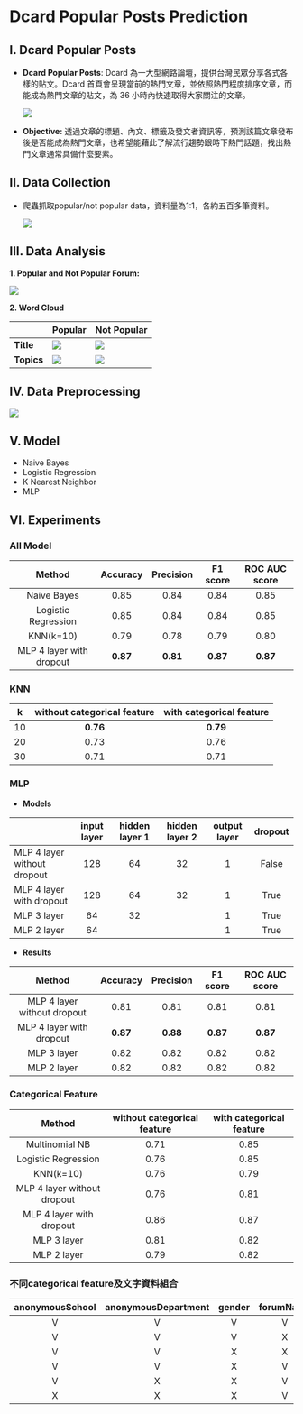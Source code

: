 # Dcard Popular Posts Prediction
## I. Dcard Popular Posts
* **Dcard Popular Posts**: Dcard 為一大型網路論壇，提供台灣民眾分享各式各樣的貼文。Dcard 首頁會呈現當前的熱門文章，並依照熱門程度排序文章，而能成為熱門文章的貼文，為 36 小時內快速取得大家關注的文章。

    ![](https://i.imgur.com/8pa7wUQ.png)
    
* **Objective:** 透過文章的標題、內文、標籤及發文者資訊等，預測該篇文章發布後是否能成為熱門文章，也希望能藉此了解流行趨勢跟時下熱門話題，找出熱門文章通常具備什麼要素。
## II. Data Collection
* 爬蟲抓取popular/not popular data，資料量為1:1，各約五百多筆資料。

    ![](https://i.imgur.com/su1fRg1.png)

## III. Data Analysis
**1. Popular and Not Popular Forum:**

![](https://i.imgur.com/NtGwjht.png)

**2. Word Cloud**



|        | Popular | Not Popular |
| ------ | ------- | ----------- |
| **Title**  |    ![](https://i.imgur.com/nCHmF1Z.png)     | ![](https://i.imgur.com/46okzMz.png)
| **Topics** |![](https://i.imgur.com/ob23bnA.png)| ![](https://i.imgur.com/dbxQIoc.png) |

## IV. Data Preprocessing

![](https://i.imgur.com/qBbaK3K.png)

## V. Model
* Naive Bayes
* Logistic Regression
* K Nearest Neighbor
* MLP

## VI. Experiments
### All Model

|          Method          | Accuracy | Precision | F1 score | ROC AUC score |
|:------------------------:|:--------:|:---------:|:--------:|:-------------:|
|        Naive Bayes       |   0.85   |    0.84   |   0.84   |      0.85     |
|    Logistic Regression   |   0.85   |    0.84   |   0.84   |      0.85     |
|         KNN(k=10)        |   0.79   |    0.78   |   0.79   |      0.80     |
| MLP 4 layer with dropout | **0.87** |  **0.81** | **0.87** |    **0.87**   |

### KNN
|  k | without  categorical feature | with  categorical feature |
|:--:|:----------------------------:|:-------------------------:|
| 10 |           **0.76**           |          **0.79**         |
| 20 |             0.73             |            0.76           |
| 30 |             0.71             |            0.71           |

### MLP
* **Models**

|                             | input layer | hidden layer 1 | hidden layer 2 | output layer | dropout |
|-----------------------------|:-----------:|:--------------:|:--------------:|:------------:|:-------:|
| MLP 4 layer without dropout |     128     |       64       |       32       |       1      |  False  |
|  MLP 4 layer  with dropout  |     128     |       64       |       32       |       1      |   True  |
|         MLP 3 layer         |      64     |       32       |                |       1      |   True  |
|         MLP 2 layer         |      64     |                |                |       1      |   True  |

* **Results**

|            Method           | Accuracy | Precision | F1 score | ROC AUC score |
|:---------------------------:|:--------:|:---------:|:--------:|:-------------:|
| MLP 4 layer without dropout |   0.81   |    0.81   |   0.81   |      0.81     |
|   MLP 4 layer with dropout  | **0.87** |  **0.88** | **0.87** |    **0.87**   |
|         MLP 3 layer         |   0.82   |    0.82   |   0.82   |      0.82     |
|         MLP 2 layer         |   0.82   |    0.82   |   0.82   |      0.82     |

### Categorical Feature

|            Method           | without  categorical feature | with  categorical feature |
|:---------------------------:|:----------------------------:|:-------------------------:|
|        Multinomial NB       |             0.71             |            0.85           |
|     Logistic Regression     |             0.76             |            0.85           |
|          KNN(k=10)          |             0.76             |            0.79           |
| MLP 4 layer without dropout |             0.76             |            0.81           |
|   MLP 4 layer with dropout  |             0.86             |            0.87           |
|         MLP 3 layer         |             0.81             |            0.82           |
|         MLP 2 layer         |             0.79             |            0.82           |

### 不同categorical feature及文字資料組合
| anonymousSchool | anonymousDepartment | gender | forumName | title | topics | Accuracy |
|:---------------:|:-------------------:|:------:|:---------:|:-----:|:------:|:--------:|
|        V        |          V          |    V   |     V     |   V   |    V   |   **0.89**   |
|        V        |          V          |    V   |     X     |   V   |    V   |   0.79   |
|        V        |          V          |    X   |     X     |   V   |    V   |   0.81   |
|        V        |          V          |    X   |     V     |   V   |    V   |   0.85   |
|        V        |          X          |    X   |     V     |   V   |    V   |   0.87   |
|        X        |          X          |    X   |     V     |   V   |    V   |   0.88   |



